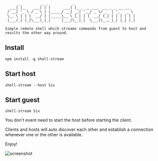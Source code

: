 ```
      _          _ _           _
  ___| |__   ___| | |      ___| |_ _ __ ___  __ _ _ __ ___
 / __| '_ \ / _ \ | |_____/ __| __| '__/ _ \/ _` | '_ ` _ \
 \__ \ | | |  __/ | |_____\__ \ |_| | |  __/ (_| | | | | | |
 |___/_| |_|\___|_|_|     |___/\__|_|  \___|\__,_|_| |_| |_|

Simple remote shell which streams commands from guest to host and results the other way around.
```

## Install
`npm install -g shell-stream`

## Start host

`shell-stream --host Six`

## Start guest

`shell-stream Six`

You don't event need to start the host before starting the client.

Clients and hosts will auto discover each other and establish a connection whenever one or the other is available.

Enjoy!

![screenshot](https://cldup.com/WzgNufrfT9.gif)
